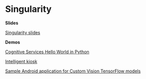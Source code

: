 # Singularity

**Slides**

[Singularity slides](https://github.com/julietsvq/Singularity/blob/master/Singularity.pdf)

**Demos**

[Cognitive Services Hello World in Python](https://github.com/julietsvq/Singularity/tree/master/PythonHelloWorld)

[Intelligent kiosk](https://github.com/microsoft/Cognitive-Samples-IntelligentKiosk)

[Sample Android application for Custom Vision TensorFlow models](https://github.com/Azure-Samples/cognitive-services-android-customvision-sample)
